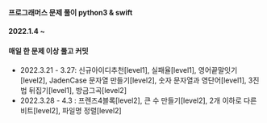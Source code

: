 #### 프로그래머스 문제 풀이 python3 & swift
#### 2022.1.4 ~
#### 매일 한 문제 이상 풀고 커밋

- 2022.3.21 - 3.27: 신규아이디추천[level1], 실패율[level1], 영어끝말잇기[level2], JadenCase 문자열 만들기[level2], 숫자 문자열과 영단어[level1], 3진법 뒤집기[level1], 방금그곡[level2]
- 2022.3.28 - 4.3 : 프렌즈4블록[level2], 큰 수 만들기[level2], 2개 이하로 다른 비트[level2], 파일명 정렬[level2]